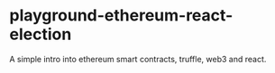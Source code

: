 # playground-ethereum-react-election
A simple intro into ethereum smart contracts, truffle, web3 and react.
